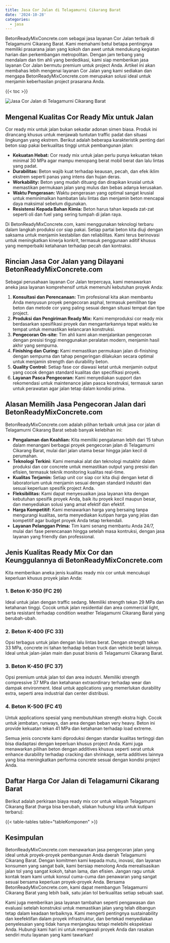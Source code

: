 ```yaml
---
title: Jasa Cor Jalan di Telagamurni Cikarang Barat
date: '2024-10-28'
categories:
  - jasa
---
```


BetonReadyMixConcrete.com sebagai jasa layanan Cor Jalan terbaik di Telagamurni Cikarang Barat. Kami memahami betul betapa pentingnya memiliki prasarana jalan yang kokoh dan awet untuk mendukung kegiatan harian dan perkembangan metropolitan. Dengan jam terbang yang mendalam dan tim ahli yang berdedikasi, kami siap memberikan jasa layanan Cor Jalan bermutu premium untuk project Anda. Artikel ini akan membahas lebih mengenai layanan Cor Jalan yang kami sediakan dan mengapa BetonReadyMixConcrete.com merupakan solusi ideal untuk menjamin keberhasilan project prasarana Anda.

{{< toc >}}

![Jasa Cor Jalan di Telagamurni Cikarang Barat](https://betoncor8.github.io/cor/harga-beton-readymix-concrete%20(43).png)

## Mengenal Kualitas Cor Ready Mix untuk Jalan

Cor ready mix untuk jalan bukan sekadar adonan simen biasa. Produk ini dirancang khusus untuk menjawab tuntutan traffic padat dan situasi lingkungan yang ekstrem. Berikut adalah beberapa karakteristik penting dari beton siap pakai berkualitas tinggi untuk pembangunan jalan:

- **Kekuatan Hebat:** Cor ready mix untuk jalan perlu punya kekuatan tekan minimal 30 MPa agar mampu menopang berat mobil berat dan lalu lintas yang padat.
- **Durabilitas:** Beton wajib kuat terhadap keausan, pecah, dan efek iklim ekstrem seperti panas yang intens dan hujan deras.
- **Workability:** Beton yang mudah dituang dan dirapikan krusial untuk memastikan permukaan jalan yang mulus dan bebas adanya kerusakan.
- **Waktu Pengerasan:** Waktu pengerasan yang optimal sangat krusial untuk meminimalkan hambatan lalu lintas dan menjamin beton mencapai daya maksimal sebelum digunakan.
- **Resistensi Kepada Bahan Kimia:** Beton harus tahan kepada zat-zat seperti oli dan fuel yang sering tumpah di jalan raya.

Di BetonReadyMixConcrete.com, kami menggunakan teknologi terbaru dalam langkah produksi cor siap pakai. Setiap partai beton kita diuji dengan saksama untuk menjamin kestabilan dan reliabilitas. Kami terus berinovasi untuk meningkatkan kinerja konkrit, termasuk penggunaan aditif khusus yang memperbaiki ketahanan terhadap pecah dan kontraksi.

## Rincian Jasa Cor Jalan yang Dilayani BetonReadyMixConcrete.com

Sebagai perusahaan layanan Cor Jalan terpercaya, kami menawarkan aneka jasa layanan komprehensif untuk memenuhi kebutuhan proyek Anda:

1. **Konsultasi dan Perencanaan:** Tim profesional kita akan membantu Anda menyusun proyek pengecoran asphal, termasuk pemilihan tipe beton dan metode cor yang paling sesuai dengan situasi tempat dan tipe project.
2. **Produksi dan Pengiriman Ready Mix:** Kami memproduksi cor ready mix berdasarkan spesifikasi proyek dan mengantarkannya tepat waktu ke tempat untuk memastikan kelancaran konstruksi.
3. **Pengecoran On-site:** Tim ahli kami akan menjalankan pengecoran dengan presisi tinggi menggunakan peralatan modern, menjamin hasil akhir yang sempurna.
4. **Finishing dan Curing:** Kami memastikan permukaan jalan di-finishing dengan sempurna dan tahap pengeringan dilakukan secara optimal untuk menjamin strength dan durability beton.
5. **Quality Control:** Setiap fase cor diawasi ketat untuk menjamin output yang cocok dengan standard kualitas dan specifikasi proyek.
6. **Layanan Pasca Pengecoran:** Kami menyediakan support dan rekomendasi untuk maintenance jalan pasca konstruksi, termasuk saran untuk perawatan agar jalan tetap dalam kondisi prima.

## Alasan Memilih Jasa Pengecoran Jalan dari BetonReadyMixConcrete.com

BetonReadyMixConcrete.com adalah pilihan terbaik untuk jasa cor jalan di Telagamurni Cikarang Barat sebab banyak kelebihan ini:

- **Pengalaman dan Keahlian:** Kita memiliki pengalaman lebih dari 15 tahun dalam menangani berbagai proyek pengecoran jalan di Telagamurni Cikarang Barat, mulai dari jalan utama besar hingga jalan kecil di perumahan.
- **Teknologi Terkini:** Kami memakai alat dan teknologi mutakhir dalam produksi dan cor concrete untuk memastikan output yang presisi dan efisien, termasuk teknik monitoring kualitas real-time.
- **Kualitas Terjamin:** Setiap unit cor siap cor kita diuji dengan ketat di laboratorium untuk menjamin sesuai dengan standard industri dan sesuai keperluan spesifik project Anda.
- **Fleksibilitas:** Kami dapat menyesuaikan jasa layanan kita dengan kebutuhan spesifik proyek Anda, baik itu proyek kecil maupun besar, dan menyediakan solusi yang amat efektif dan efektif.
- **Harga Kompetitif:** Kami menawarkan harga yang bersaing tanpa mengurangi kualitas, serta menyediakan kutipan harga yang jelas dan kompetitif agar budget proyek Anda tetap terkendali.
- **Layanan Pelanggan Prima:** Tim kami senang membantu Anda 24/7, mulai dari fase perencanaan hingga setelah masa kontruksi, dengan jasa layanan yang friendly dan professional.

## Jenis Kualitas Ready Mix Cor dan Keunggulannya di BetonReadyMixConcrete.com

Kita memberikan aneka jenis kualitas ready mix cor untuk mencukupi keperluan khusus proyek jalan Anda:

### 1\. Beton K-350 (FC 29)

Ideal untuk jalan dengan traffic sedang. Memiliki strength tekan 29 MPa dan ketahanan tinggi. Cocok untuk jalan residential dan area commercial light, serta resistant terhadap condition weather Telagamurni Cikarang Barat yang berubah-ubah.

### 2\. Beton K-400 (FC 33)

Opsi terbagus untuk jalan dengan lalu lintas berat. Dengan strength tekan 33 MPa, concrete ini tahan terhadap beban truck dan vehicle berat lainnya. Ideal untuk jalan-jalan main dan pusat bisnis di Telagamurni Cikarang Barat.

### 3\. Beton K-450 (FC 37)

Opsi premium untuk jalan tol dan area industri. Memiliki strength compressive 37 MPa dan ketahanan extraordinary terhadap wear dan dampak environment. Ideal untuk applications yang memerlukan durability extra, seperti area industrial dan center distribusi.

### 4\. Beton K-500 (FC 41)

Untuk applications spesial yang membutuhkan strength ekstra high. Cocok untuk jembatan, runways, dan area dengan beban very heavy. Beton ini provide kekuatan tekan 41 MPa dan ketahanan terhadap load extreme.

Semua jenis concrete kami diproduksi dengan standar kualitas tertinggi dan bisa diadaptasi dengan keperluan khusus project Anda. Kami juga menawarkan pilihan beton dengan additives khusus seperti serat untuk enhance durability terhadap cracking dan shrinkage, serta additives lainnya yang bisa meningkatkan performa concrete sesuai dengan kondisi project Anda.

## Daftar Harga Cor Jalan di Telagamurni Cikarang Barat

Berikut adalah perkiraan biaya ready mix cor untuk wilayah Telagamurni Cikarang Barat (harga bisa berubah, silakan hubungi kita untuk kutipan terbaru):

{{< table-tables table="tableKomponen" >}}

## Kesimpulan

BetonReadyMixConcrete.com menawarkan jasa pengecoran jalan yang ideal untuk proyek-proyek pembangunan Anda daerah Telagamurni Cikarang Barat. Dengan komitmen kami kepada mutu, inovasi, dan layanan konsumen yang sangat baik, kami bersiap menolong Anda merealisasikan jalan tol yang sangat kokoh, tahan lama, dan efisien. Jangan ragu untuk kontak team kami untuk konsul cuma-cuma dan penawaran yang sangat sesuai bersama keperluan proyek-proyek Anda. Bersama BetonReadyMixConcrete.com, kami dapat membangun Telagamurni Cikarang Barat yang lebih baik, satu jalan tol berkualitas setiap sebuah saat.

Kami juga memberikan jasa layanan tambahan seperti pengawasan dan evaluasi setelah konstruksi untuk memastikan jalan yang telah dibangun tetap dalam keadaan terbaiknya. Kami mengerti pentingnya sustainability dan keefektifan dalam proyek infrastruktur, dan bertekad menyediakan penyelesaian yang tidak hanya menjangkau tetapi melebihi ekspektasi Anda. Hubungi kami hari ini untuk mengawali proyek Anda dan rasakan sendiri mutu layanan yang kami tawarkan!
